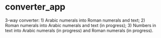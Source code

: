 # converter_app
3-way converter: 1) Arabic numerals into Roman numerals and text; 2) Roman numerals into Arabic numerals and text (in progress); 3) Numbers in text into Arabic numerals (in progress) and Roman numerals (in progress).
